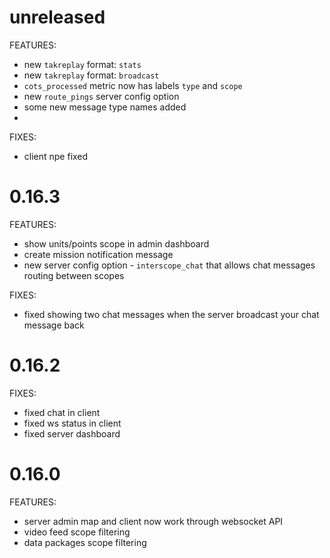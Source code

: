 # unreleased

FEATURES:

- new `takreplay` format: `stats`
- new `takreplay` format: `broadcast`
- `cots_processed` metric now has labels `type` and `scope`
- new `route_pings` server config option
- some new message type names added
-

FIXES:

- client npe fixed

# 0.16.3

FEATURES:

- show units/points scope in admin dashboard
- create mission notification message
- new server config option - `interscope_chat` that allows chat messages routing between scopes

FIXES:

- fixed showing two chat messages when the server broadcast your chat message back

# 0.16.2

FIXES:

- fixed chat in client
- fixed ws status in client
- fixed server dashboard

# 0.16.0

FEATURES:

- server admin map and client now work through websocket API
- video feed scope filtering
- data packages scope filtering
